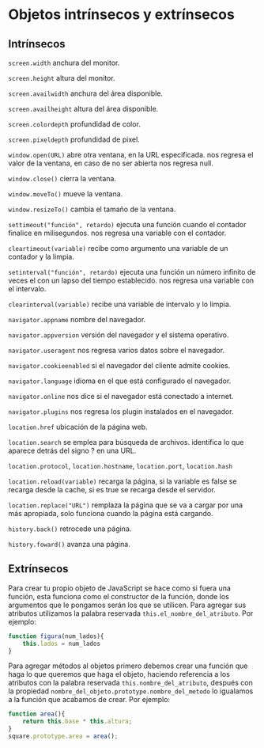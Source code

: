 # Objetos intrínsecos y extrínsecos

## Intrínsecos 

`screen.width` anchura del monitor. 

`screen.height` altura del monitor. 

`screen.availwidth` anchura del área disponible. 

`screen.availheight` altura del área disponible. 

`screen.colordepth` profundidad de color. 

`screen.pixeldepth` profundidad de pixel. 

`window.open(URL)` abre otra ventana, en la URL especificada. nos regresa el valor de la ventana, en caso de no ser abierta nos regresa null. 

`window.close()` cierra la ventana. 

`window.moveTo()` mueve la ventana. 

`window.resizeTo()` cambia el tamaño de la ventana. 

`settimeout("función", retardo)` ejecuta una función cuando el contador finalice en milisegundos. nos regresa una variable con el contador. 

`cleartimeout(variable)` recibe como argumento una variable de un contador y la limpia. 

`setinterval("función", retardo)` ejecuta una función un número infinito de veces el con un lapso del tiempo establecido. nos regresa una variable con el intervalo. 

`clearinterval(variable)` recibe una variable de intervalo y lo limpia. 

`navigator.appname` nombre del navegador. 

`navigator.appversion` versión del navegador y el sistema operativo. 

`navigator.useragent` nos regresa varios datos sobre el navegador. 

`navigator.cookieenabled` si el navegador del cliente admite cookies. 

`navigator.language` idioma en el que está configurado el navegador. 

`navigator.online` nos dice si el navegador está conectado a internet. 

`navigator.plugins` nos regresa los plugin instalados en el navegador. 

`location.href` ubicación de la página web. 

`location.search` se emplea para búsqueda de archivos. identifica lo que aparece detrás del signo ? en una URL. 

`location.protocol`, `location.hostname`, `location.port`, `location.hash` 

`location.reload(variable)` recarga la página, si la variable es false se recarga desde la cache, si es true se recarga desde el servidor. 

`location.replace("URL")` remplaza la página que se va a cargar por una más apropiada, solo funciona cuando la página está cargando. 

`history.back()` retrocede una página. 

`history.foward()` avanza una página. 

## Extrínsecos 

Para crear tu propio objeto de JavaScript se hace como si fuera una función, esta funciona como el constructor de la función, donde los argumentos que le pongamos serán los que se utilicen. Para agregar sus atributos utilizamos la palabra reservada `this.el_nombre_del_atributo`. Por ejemplo: 

~~~javascript
function figura(num_lados){
    this.lados = num_lados
}
~~~

Para agregar métodos al objetos primero debemos crear una función que haga lo que queremos que haga el objeto, haciendo referencia a los atributos con la palabra reservada `this.nombre_del_atributo`, después con la propiedad `nombre_del_objeto.prototype.nombre_del_metodo` lo igualamos a la función que acabamos de crear. Por ejemplo: 

~~~javascript
function area(){
    return this.base * this.altura;
}
square.prototype.area = area(); 
~~~

 